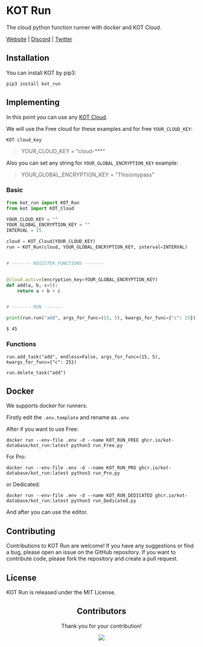 # KOT Run

The cloud python function runner with docker and KOT Cloud.

[Website](https://kotdatabase.dev/kot-run) | [Discord](https://discord.gg/QtnKf532Er) | [Twitter](https://twitter.com/kot_database)




## Installation
You can install KOT by pip3:

```console
pip3 install kot_run
```



## Implementing
In this point you can use any [KOT Cloud](https://docs.kotdatabase.dev/kot_cloud.html).


We will use the Free cloud for these examples and for free `YOUR_CLOUD_KEY`:
```console
KOT cloud_key
```
>YOUR_CLOUD_KEY = "cloud-***"

Also you can set any string for `YOUR_GLOBAL_ENCRYPTION_KEY` example: 
> YOUR_GLOBAL_ENCRYPTION_KEY = "Thisismypass"

### Basic

```python
from kot_run import KOT_Run
from kot import KOT_Cloud

YOUR_CLOUD_KEY = ""
YOUR_GLOBAL_ENCRYPTION_KEY = ""
INTERVAL = 15

cloud = KOT_Cloud(YOUR_CLOUD_KEY)
run = KOT_Run(cloud, YOUR_GLOBAL_ENCRYPTION_KEY, interval=INTERVAL)


# ------- REGISTER_FUNCTIONS ------- 


@cloud.active(encryption_key=YOUR_GLOBAL_ENCRYPTION_KEY)
def add(a, b, c=5):
    return a + b + c


# ------- RUN ------- 

print(run.run("add", args_for_func=(15, 5), kwargs_for_func={"c": 25}))
```

```console
$ 45
```

### Functions

```
run.add_task("add", endless=False, args_for_func=(15, 5), kwargs_for_func={"c": 25})

run.delete_task("add")
```


## Docker
We supports docker for runners.

Firstly edit the `.env.template` and rename as `.env`


After if you want to use Free:

```console
docker run --env-file .env -d --name KOT_RUN_FREE ghcr.io/kot-database/kot_run:latest python3 run_Free.py
```

For Pro:


```console
docker run --env-file .env -d --name KOT_RUN_PRO ghcr.io/kot-database/kot_run:latest python3 run_Pro.py
```

or Dedicated:


```console
docker run --env-file .env -d --name KOT_RUN_DEDICATED ghcr.io/kot-database/kot_run:latest python3 run_Dedicated.py
```


And after you can use the editor.



## Contributing
Contributions to KOT Run are welcome! If you have any suggestions or find a bug, please open an issue on the GitHub repository. If you want to contribute code, please fork the repository and create a pull request.

## License
KOT Run is released under the MIT License.

<h2 align="center">
    Contributors
</h2>
<p align="center">
    Thank you for your contribution!
</p>
<p align="center">
    <a href="https://github.com/KOT-database/KOT-Run/graphs/contributors">
      <img src="https://contrib.rocks/image?repo=KOT-database/KOT-Run" />
    </a>
</p>
